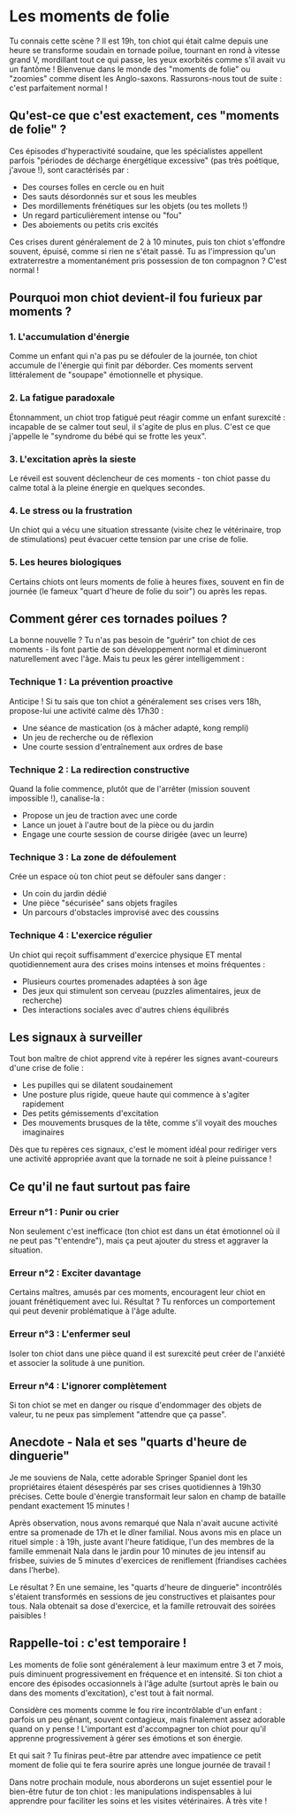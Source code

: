# Les moments de folie

Tu connais cette scène ? Il est 19h, ton chiot qui était calme depuis une heure se transforme soudain en tornade poilue, tournant en rond à vitesse grand V, mordillant tout ce qui passe, les yeux exorbités comme s'il avait vu un fantôme ! Bienvenue dans le monde des "moments de folie" ou "zoomies" comme disent les Anglo-saxons. Rassurons-nous tout de suite : c'est parfaitement normal !

## Qu'est-ce que c'est exactement, ces "moments de folie" ?

Ces épisodes d'hyperactivité soudaine, que les spécialistes appellent parfois "périodes de décharge énergétique excessive" (pas très poétique, j'avoue !), sont caractérisés par :
- Des courses folles en cercle ou en huit
- Des sauts désordonnés sur et sous les meubles
- Des mordillements frénétiques sur les objets (ou tes mollets !)
- Un regard particulièrement intense ou "fou"
- Des aboiements ou petits cris excités

Ces crises durent généralement de 2 à 10 minutes, puis ton chiot s'effondre souvent, épuisé, comme si rien ne s'était passé. Tu as l'impression qu'un extraterrestre a momentanément pris possession de ton compagnon ? C'est normal !

## Pourquoi mon chiot devient-il fou furieux par moments ?

### 1. L'accumulation d'énergie
Comme un enfant qui n'a pas pu se défouler de la journée, ton chiot accumule de l'énergie qui finit par déborder. Ces moments servent littéralement de "soupape" émotionnelle et physique.

### 2. La fatigue paradoxale
Étonnamment, un chiot trop fatigué peut réagir comme un enfant surexcité : incapable de se calmer tout seul, il s'agite de plus en plus. C'est ce que j'appelle le "syndrome du bébé qui se frotte les yeux".

### 3. L'excitation après la sieste
Le réveil est souvent déclencheur de ces moments - ton chiot passe du calme total à la pleine énergie en quelques secondes.

### 4. Le stress ou la frustration
Un chiot qui a vécu une situation stressante (visite chez le vétérinaire, trop de stimulations) peut évacuer cette tension par une crise de folie.

### 5. Les heures biologiques
Certains chiots ont leurs moments de folie à heures fixes, souvent en fin de journée (le fameux "quart d'heure de folie du soir") ou après les repas.

## Comment gérer ces tornades poilues ?

La bonne nouvelle ? Tu n'as pas besoin de "guérir" ton chiot de ces moments - ils font partie de son développement normal et diminueront naturellement avec l'âge. Mais tu peux les gérer intelligemment :

### Technique 1 : La prévention proactive
Anticipe ! Si tu sais que ton chiot a généralement ses crises vers 18h, propose-lui une activité calme dès 17h30 :
- Une séance de mastication (os à mâcher adapté, kong rempli)
- Un jeu de recherche ou de réflexion
- Une courte session d'entraînement aux ordres de base

### Technique 2 : La redirection constructive
Quand la folie commence, plutôt que de l'arrêter (mission souvent impossible !), canalise-la :
- Propose un jeu de traction avec une corde
- Lance un jouet à l'autre bout de la pièce ou du jardin
- Engage une courte session de course dirigée (avec un leurre)

### Technique 3 : La zone de défoulement
Crée un espace où ton chiot peut se défouler sans danger :
- Un coin du jardin dédié
- Une pièce "sécurisée" sans objets fragiles
- Un parcours d'obstacles improvisé avec des coussins

### Technique 4 : L'exercice régulier
Un chiot qui reçoit suffisamment d'exercice physique ET mental quotidiennement aura des crises moins intenses et moins fréquentes :
- Plusieurs courtes promenades adaptées à son âge
- Des jeux qui stimulent son cerveau (puzzles alimentaires, jeux de recherche)
- Des interactions sociales avec d'autres chiens équilibrés

## Les signaux à surveiller

Tout bon maître de chiot apprend vite à repérer les signes avant-coureurs d'une crise de folie :
- Les pupilles qui se dilatent soudainement
- Une posture plus rigide, queue haute qui commence à s'agiter rapidement
- Des petits gémissements d'excitation
- Des mouvements brusques de la tête, comme s'il voyait des mouches imaginaires

Dès que tu repères ces signaux, c'est le moment idéal pour rediriger vers une activité appropriée avant que la tornade ne soit à pleine puissance !

## Ce qu'il ne faut surtout pas faire

### Erreur n°1 : Punir ou crier
Non seulement c'est inefficace (ton chiot est dans un état émotionnel où il ne peut pas "t'entendre"), mais ça peut ajouter du stress et aggraver la situation.

### Erreur n°2 : Exciter davantage
Certains maîtres, amusés par ces moments, encouragent leur chiot en jouant frénétiquement avec lui. Résultat ? Tu renforces un comportement qui peut devenir problématique à l'âge adulte.

### Erreur n°3 : L'enfermer seul
Isoler ton chiot dans une pièce quand il est surexcité peut créer de l'anxiété et associer la solitude à une punition.

### Erreur n°4 : L'ignorer complètement
Si ton chiot se met en danger ou risque d'endommager des objets de valeur, tu ne peux pas simplement "attendre que ça passe".

## Anecdote - Nala et ses "quarts d'heure de dinguerie"

Je me souviens de Nala, cette adorable Springer Spaniel dont les propriétaires étaient désespérés par ses crises quotidiennes à 19h30 précises. Cette boule d'énergie transformait leur salon en champ de bataille pendant exactement 15 minutes !

Après observation, nous avons remarqué que Nala n'avait aucune activité entre sa promenade de 17h et le dîner familial. Nous avons mis en place un rituel simple : à 19h, juste avant l'heure fatidique, l'un des membres de la famille emmenait Nala dans le jardin pour 10 minutes de jeu intensif au frisbee, suivies de 5 minutes d'exercices de reniflement (friandises cachées dans l'herbe).

Le résultat ? En une semaine, les "quarts d'heure de dinguerie" incontrôlés s'étaient transformés en sessions de jeu constructives et plaisantes pour tous. Nala obtenait sa dose d'exercice, et la famille retrouvait des soirées paisibles !

## Rappelle-toi : c'est temporaire !

Les moments de folie sont généralement à leur maximum entre 3 et 7 mois, puis diminuent progressivement en fréquence et en intensité. Si ton chiot a encore des épisodes occasionnels à l'âge adulte (surtout après le bain ou dans des moments d'excitation), c'est tout à fait normal.

Considère ces moments comme le fou rire incontrôlable d'un enfant : parfois un peu gênant, souvent contagieux, mais finalement assez adorable quand on y pense ! L'important est d'accompagner ton chiot pour qu'il apprenne progressivement à gérer ses émotions et son énergie.

Et qui sait ? Tu finiras peut-être par attendre avec impatience ce petit moment de folie qui te fera sourire après une longue journée de travail !

Dans notre prochain module, nous aborderons un sujet essentiel pour le bien-être futur de ton chiot : les manipulations indispensables à lui apprendre pour faciliter les soins et les visites vétérinaires. À très vite ! 